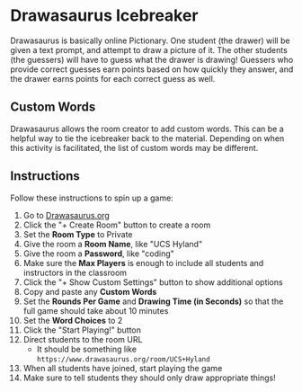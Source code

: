# Drawasaurus Icebreaker
Drawasaurus is basically online Pictionary. One student (the drawer) will be given a text prompt, and attempt to draw a picture of it. The other students (the guessers) will have to guess what the drawer is drawing! Guessers who provide correct guesses earn points based on how quickly they answer, and the drawer earns points for each correct guess as well.

## Custom Words
Drawasaurus allows the room creator to add custom words. This can be a helpful way to tie the icebreaker back to the material. Depending on when this activity is facilitated, the list of custom words may be different.

## Instructions
Follow these instructions to spin up a game:

1. Go to [Drawasaurus.org](https://drawasaurus.org/)
1. Click the "+ Create Room" button to create a room
1. Set the **Room Type** to Private
1. Give the room a **Room Name**, like "UCS Hyland"
1. Give the room a **Password**, like "coding"
1. Make sure the **Max Players** is enough to include all students and instructors in the classroom
1. Click the "+ Show Custom Settings" button to show additional options
1. Copy and paste any **Custom Words**
1. Set the **Rounds Per Game** and **Drawing Time (in Seconds)** so that the full game should take about 10 minutes
1. Set the **Word Choices** to 2
1. Click the "Start Playing!" button
1. Direct students to the room URL
    - It should be something like `https://www.drawasaurus.org/room/UCS+Hyland`
1. When all students have joined, start playing the game
1. Make sure to tell students they should only draw appropriate things!
